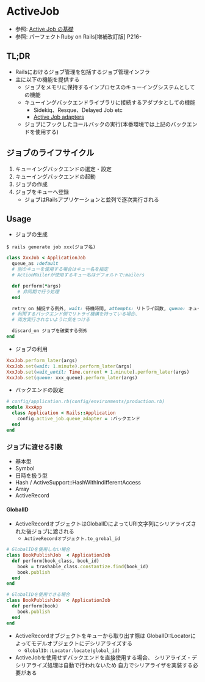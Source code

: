 # ActiveJob
- 参照: [Active Job の基礎](https://railsguides.jp/active_job_basics.html)
- 参照: パーフェクトRuby on Rails[増補改訂版] P216-

## TL;DR
- Railsにおけるジョブ管理を包括するジョブ管理インフラ
- 主に以下の機能を提供する
  - ジョブをメモリに保持するインプロセスのキューイングシステムとしての機能
  - キューイングバックエンドライブラリに接続するアダプタとしての機能
    - Sidekiq、Resque、Delayed Job etc
    - [Active Job adapters](https://api.rubyonrails.org/classes/ActiveJob/QueueAdapters.html)
  - ジョブにフックしたコールバックの実行(本番環境では上記のバックエンドを使用する)

## ジョブのライフサイクル
1. キューイングバックエンドの選定・設定
2. キューイングバックエンドの起動
3. ジョブの作成
4. ジョブをキューへ登録
    - ジョブはRailsアプリケーションと並列で逐次実行される

## Usage
- ジョブの生成
```
$ rails generate job xxx(ジョブ名)
```
```ruby
class XxxJob < ApplicationJob
  queue_as :default
  # 別のキューを使用する場合はキュー名を指定
  # ActionMailerが使用するキュー名はデフォルトで:mailers

  def perform(*args)
    # 非同期で行う処理
  end

  retry_on 捕捉する例外, wait: 待機時間, attempts: リトライ回数, queue: キュー名, priority: 優先度
  # 利用するバックエンド側でリトライ機構を持っている場合、
  # 両方実行されないように気をつける

  discard_on ジョブを破棄する例外
end
```

- ジョブの利用
```ruby
XxxJob.perform_later(args)
XxxJob.set(wait: 1.minute).perform_later(args)
XxxJob.set(wait_until: Time.current + 1.minute).perform_later(args)
XxxJob.set(queue: xxx_queue).perform_later(args)
```

- バックエンドの設定
```ruby
# config/application.rb(config/environments/production.rb)
module XxxApp
  class Application < Rails::Application
    config.active_job.queue_adapter = :バックエンド
  end
end
```

### ジョブに渡せる引数
- 基本型
- Symbol
- 日時を扱う型
- Hash / ActiveSupport::HashWithIndifferentAccess
- Array
- ActiveRecord

#### GlobalID
- ActiveRecordオブジェクトはGlobalIDによってURI文字列にシリアライズされた後ジョブに渡される
  - `ActiveRecordオブジェクト.to_grobal_id`
```ruby
# GlobalIDを使用しない場合
class BookPublishJob  < ApplicationJob
  def perform(book_class, book_id)
    book = trashable_class.constantize.find(book_id)
    book.publish
  end
end

# GlobalIDを使用できる場合
class BookPublishJob  < ApplicationJob
  def perform(book)
    book.publish
  end
end
```
- ActiveRecordオブジェクトをキューから取り出す際は
  GlobalID::Locatorによってモデルオブジェクトにデシリアライズする
  - `GlobalID::Locator.locate(global_id)`
- ActiveJobを使用せずバックエンドを直接使用する場合、
  シリアライズ・デシリアライズ処理は自動で行われないため
  自力でシリアライザを実装する必要がある
